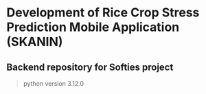 # Development of Rice Crop Stress Prediction Mobile Application (SKANIN)
## Backend repository for Softies project

> python version 3.12.0